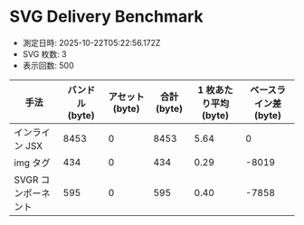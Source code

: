 # SVG Delivery Benchmark

- 測定日時: 2025-10-22T05:22:56.172Z
- SVG 枚数: 3
- 表示回数: 500

| 手法 | バンドル (byte) | アセット (byte) | 合計 (byte) | 1 枚あたり平均 (byte) | ベースライン差 (byte) |
| --- | --- | --- | --- | --- | --- |
| インライン JSX | 8453 | 0 | 8453 | 5.64 | 0 |
| img タグ | 434 | 0 | 434 | 0.29 | -8019 |
| SVGR コンポーネント | 595 | 0 | 595 | 0.40 | -7858 |